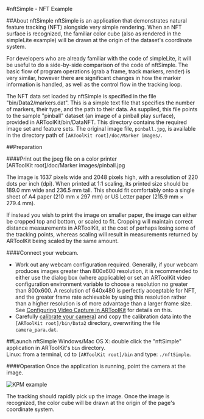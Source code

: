 #nftSimple - NFT Example

##About nftSimple
nftSimple is an application that demonstrates natural feature tracking (NFT) alongside very simple rendering. When an NFT surface is recognized, the familiar color cube (also as rendered in the simpleLite example) will be drawn at the origin of the dataset's coordinate system.

For developers who are already familiar with the code of simpleLite, it will be useful to do a side-by-side comparison of the code of nftSimple. The basic flow of program operations (grab a frame, track markers, render) is very similar, however there are significant changes in how the marker information is handled, as well as the control flow in the tracking loop.

The NFT data set loaded by nftSimple is specified in the file "bin/Data2/markers.dat". This is a simple text file that specifies the number of markers, their type, and the path to their data. As supplied, this file points to the sample "pinball" dataset (an image of a pinball play surface), provided in ARToolKit/bin/DataNFT. This directory contains the required image set and feature sets. The original image file, `pinball.jpg`, is available in the directory path of `[ARToolKit root]/doc/Marker images/`.

##Preparation

####Print out the jpeg file on a color printer  
      [ARToolKit root]/doc/Marker images/pinball.jpg

The image is 1637 pixels wide and 2048 pixels high, with a resolution of 220 dots per inch (dpi). When printed at 1:1 scaling, its printed size should be 189.0 mm wide and 236.5 mm tall. This should fit comfortably onto a single sheet of A4 paper (210 mm x 297 mm) or US Letter paper (215.9 mm × 279.4 mm).

If instead you wish to print the image on smaller paper, the image can either be cropped top and bottom, or scaled to fit. Cropping will maintain correct distance measurements in ARToolKit, at the cost of perhaps losing some of the tracking points, whereas scaling will result in measurements returned by ARToolKit being scaled by the same amount.

####Connect your webcam.
-   Work out any webcam configuration required. Generally, if your webcam produces images greater than 800x600 resolution, it is recommended to either use the dialog box (where applicable) or set an ARToolKit video configuration environment variable to choose a resolution no greater than 800x600. A resolution of 640x480 is perfectly acceptable for NFT, and the greater frame rate achievable by using this resolution rather than a higher resolution is of more advantage than a larger frame size. See [Configuring Video Capture in ARToolKit][1] for details on this.
-   Carefully [calibrate your camera][2]) and copy the calibration data into the `[ARToolKit root]/bin/Data2` directory, overwriting the file `camera_para.dat`.

##Launch nftSimple
Windows/Mac OS X: double click the "nftSimple" application in ARToolKit's `bin` directory.  
Linux: from a terminal, cd to `[ARToolKit root]/bin` and type: `./nftSimple`.

####Operation
Once the application is running, point the camera at the image.

![KPM example][NFT_example_KPM_holding_webcam]

The tracking should rapidly pick up the image. Once the image is recognized, the color cube will be drawn at the origin of the page's coordinate system.

[1]: ../2_Configuration/config_video_capture.md
[2]: ../2_Configuration/config_camera_calibration.md
[NFT_example_KPM_holding_webcam]: ../_media/nft_example_kpm_holding_webcam.jpg
